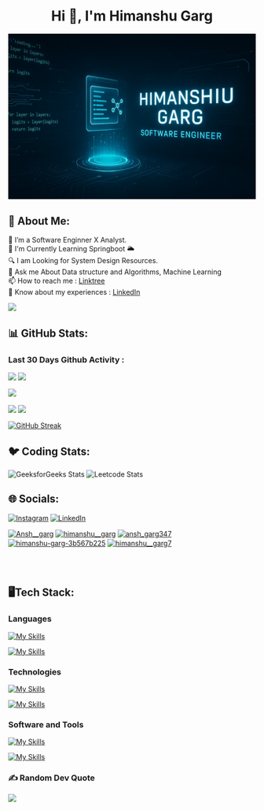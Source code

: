 <h1 align="center">Hi 👋, I'm Himanshu Garg</h1>


![logo](https://github.com/himanshu062/himanshu062/blob/main/gitban.jpg)
## 💫 About Me:
 🔭 I’m a Software Enginner X Analyst.<br/>
 🌱 I'm  Currently Learning Springboot 🌥️<br/>
 🔍 I am Looking for System Design Resources. <br/>
 💬 Ask me About  Data structure and Algorithms, Machine Learning <br/>
 📫 How to reach me : [Linktree](https://linktr.ee/himanshu__garg)<br/>
 📄 Know about my experiences : [LinkedIn](https://www.linkedin.com/in/himanshu-garg-3b567b225/)<br/>

<img align="left" width="400" src="[(https://pin.it/5h3urp4)](https://www.google.com/url?sa=i&url=https%3A%2F%2Fwww.wallpaperflare.com%2Fsearch%3Fwallpaper%3Dcoder&psig=AOvVaw1pQKPdIbMJO1YPajaWWDo_&ust=1673364537857000&source=images&cd=vfe&ved=0CA8QjRxqFwoTCOjC3-DmuvwCFQAAAAAdAAAAABAR)">

</br>

## 📊 GitHub Stats:

### Last 30 Days Github Activity :
![](https://github-readme-activity-graph.vercel.app/graph?username=himanshu062&bg_color=21232a&color=a8eeff&line=61dafb&point=f0fcff&area=true&hide_border=false)
![](http://github-profile-summary-cards.vercel.app/api/cards/profile-details?username=himanshu062&theme=github_dark)

![](https://github-readme-stats-eight-theta.vercel.app/api/top-langs/?username=himanshu062&layout=compact&langs_count=5&&theme=react)

![](http://github-profile-summary-cards.vercel.app/api/cards/stats?username=himanshu062&theme=github_dark)
![](http://github-profile-summary-cards.vercel.app/api/cards/productive-time?username=himanshu062&theme=github_dark&utcOffset=8)

[![GitHub Streak](https://github-readme-streak-stats.herokuapp.com?user=himanshu062&theme=github-dark)](https://git.io/streak-stats)

## 🐦 Coding Stats:
![GeeksforGeeks Stats](https://geeks-for-geeks-stats-api.vercel.app/?userName=himanshu__garg)
![Leetcode Stats](https://leetcard.jacoblin.cool/Ansh__garg)


## 🌐 Socials:
[![Instagram](https://img.shields.io/badge/Instagram-%23E4405F.svg?logo=Instagram&logoColor=white)](https://instagram.com/himanshu__garg7) [![LinkedIn](https://img.shields.io/badge/LinkedIn-%230077B5.svg?logo=linkedin&logoColor=white)](https://www.linkedin.com/in/himanshu-garg-3b567b225/) 
<p align="left">
<a href="https://www.leetcode.com/Ansh__garg" target="blank"><img align="center" src="https://raw.githubusercontent.com/rahuldkjain/github-profile-readme-generator/master/src/images/icons/Social/leet-code.svg" alt="Ansh__garg" height="30" width="40" /></a>
<a href="https://auth.geeksforgeeks.org/user/himanshu__garg" target="blank"><img align="center" src="https://raw.githubusercontent.com/rahuldkjain/github-profile-readme-generator/master/src/images/icons/Social/geeks-for-geeks.svg" alt="himanshu__garg" height="30" width="40" /></a>
<a href="https://www.hackerrank.com/ansh_garg347" target="blank"><img align="center" src="https://raw.githubusercontent.com/rahuldkjain/github-profile-readme-generator/master/src/images/icons/Social/hackerrank.svg" alt="ansh_garg347" height="30" width="40" /></a>
<a href="https://linkedin.com/in/himanshu-garg-3b567b225" target="blank"><img align="center" src="https://raw.githubusercontent.com/rahuldkjain/github-profile-readme-generator/master/src/images/icons/Social/linked-in-alt.svg" alt="himanshu-garg-3b567b225" height="30" width="40" /></a>
<a href="https://instagram.com/himanshu__garg7" target="blank"><img align="center" src="https://raw.githubusercontent.com/rahuldkjain/github-profile-readme-generator/master/src/images/icons/Social/instagram.svg" alt="himanshu__garg7" height="30" width="40" /></a>

</p>

</br>
</br>

## 🖥️Tech Stack:
<p></p>

<h3 align="left">Languages</h3>

[![My Skills](https://skillicons.dev/icons?i=java,python,cpp,c&theme=dark)](https://skillicons.dev)

[![My Skills](https://skillicons.dev/icons?i=mysql,html,css,js&theme=dark)](https://skillicons.dev)

<h3 align="left">Technologies</h3>

[![My Skills](https://skillicons.dev/icons?i=azure,maven,opencv&theme=dark)](https://skillicons.dev)

[![My Skills](https://skillicons.dev/icons?i=sklearn,vercel,tensorflow&theme=dark)](https://skillicons.dev)

<h3 align="left">Software and Tools</h3>

[![My Skills](https://skillicons.dev/icons?i=git,github,anaconda,eclipse&theme=dark)](https://skillicons.dev)

[![My Skills](https://skillicons.dev/icons?i=vscode,idea,replit,discord&theme=dark)](https://skillicons.dev)



### ✍️ Random Dev Quote
![](https://quotes-github-readme.vercel.app/api?type=vetical&theme=radical)
